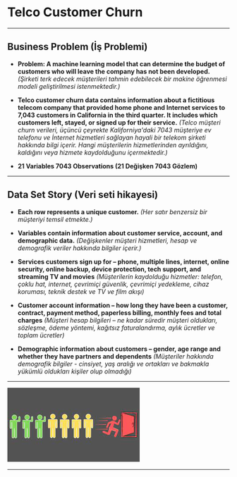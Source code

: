 # Telco Customer Churn

---

## Business Problem (İş Problemi)

- **Problem: A machine learning model that can determine the budget of customers who will leave the company has not been developed.** *(Şirketi terk edecek müşterileri tahmin edebilecek bir makine öğrenmesi modeli geliştirilmesi istenmektedir.)*

- **Telco customer churn data contains information about a fictitious telecom company that provided home phone and Internet services to 7,043 customers in California in the third quarter. It includes which customers left, stayed, or signed up for their service.** *(Telco müşteri churn verileri, üçüncü çeyrekte Kaliforniya'daki 7043 müşteriye ev telefonu ve İnternet hizmetleri sağlayan hayali bir telekom şirketi hakkında bilgi içerir. Hangi müşterilerin hizmetlerinden ayrıldığını, kaldığını veya hizmete kaydolduğunu içermektedir.)*

- **21 Variables 7043 Observations (21 Değişken 7043 Gözlem)**

---

## Data Set Story (Veri seti hikayesi)

- **Each row represents a unique customer.** *(Her satır benzersiz bir müşteriyi temsil etmekte.)*

- **Variables contain information about customer service, account, and demographic data.** *(Değişkenler müşteri hizmetleri, hesap ve demografik veriler hakkında bilgiler içerir.)*

- **Services customers sign up for – phone, multiple lines, internet, online security, online backup, device protection, tech support, and streaming TV and movies** *(Müşterilerin kaydolduğu hizmetler: telefon, çoklu hat, internet, çevrimiçi güvenlik, çevrimiçi yedekleme, cihaz koruması, teknik destek ve TV ve film akışı)*

- **Customer account information – how long they have been a customer, contract, payment method, paperless billing, monthly fees and total charges** *(Müşteri hesap bilgileri – ne kadar süredir müşteri oldukları, sözleşme, ödeme yöntemi, kağıtsız faturalandırma, aylık ücretler ve toplam ücretler)*

- **Demographic information about customers – gender, age range and whether they have partners and dependents** *(Müşteriler hakkında demografik bilgiler - cinsiyet, yaş aralığı ve ortakları ve bakmakla yükümlü oldukları kişiler olup olmadığı)*

---

![ML](https://raw.githubusercontent.com/ruzgiiar/Telco-Customer-Churn/main/churnnn.jpg)

---
